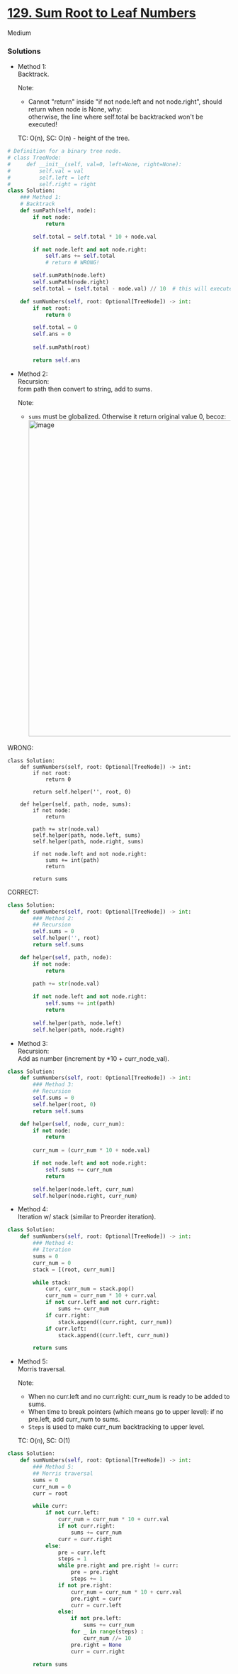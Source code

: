 # [129. Sum Root to Leaf Numbers](https://leetcode.com/problems/sum-root-to-leaf-numbers/description/?envType=study-plan-v2&envId=top-interview-150)

Medium

### Solutions

- Method 1:\
  Backtrack.

  Note:
  - Cannot "return" inside "if not node.left and not node.right", should return when node is None, why:\
    otherwise, the line where self.total be backtracked won't be executed!
    
  TC: O(n), SC: O(n) - height of the tree.
  
```python
# Definition for a binary tree node.
# class TreeNode:
#     def __init__(self, val=0, left=None, right=None):
#         self.val = val
#         self.left = left
#         self.right = right
class Solution:
    ### Method 1:
    # Backtrack
    def sumPath(self, node):
        if not node:
            return

        self.total = self.total * 10 + node.val

        if not node.left and not node.right:
            self.ans += self.total
            # return # WRONG!

        self.sumPath(node.left)
        self.sumPath(node.right)
        self.total = (self.total - node.val) // 10  # this will executed after a leave is reached.

    def sumNumbers(self, root: Optional[TreeNode]) -> int:
        if not root:
            return 0

        self.total = 0
        self.ans = 0
        
        self.sumPath(root)

        return self.ans
```

- Method 2:\
  Recursion:\
  form path then convert to string, add to sums.

  Note:
  - `sums` must be globalized. Otherwise it return original value 0, becoz:\
    <img width="712" alt="image" src="https://github.com/user-attachments/assets/138b2b64-5eaf-43d5-a96b-f326b8afe9b7" />
    
WRONG:
```
class Solution:
    def sumNumbers(self, root: Optional[TreeNode]) -> int:
        if not root:
            return 0

        return self.helper('', root, 0)

    def helper(self, path, node, sums):
        if not node:
            return
        
        path += str(node.val)
        self.helper(path, node.left, sums)
        self.helper(path, node.right, sums)

        if not node.left and not node.right:
            sums += int(path)
            return

        return sums
```

CORRECT:
```python
class Solution:
    def sumNumbers(self, root: Optional[TreeNode]) -> int:
        ### Method 2:
        ## Recursion
        self.sums = 0
        self.helper('', root)
        return self.sums

    def helper(self, path, node):
        if not node:
            return
        
        path += str(node.val)

        if not node.left and not node.right:
            self.sums += int(path)
            return
            
        self.helper(path, node.left)
        self.helper(path, node.right)
```


- Method 3:\
  Recursion:\
  Add as number (increment by *10 + curr_node_val).
```python
class Solution:
    def sumNumbers(self, root: Optional[TreeNode]) -> int:
        ### Method 3:
        ## Recursion
        self.sums = 0
        self.helper(root, 0)
        return self.sums

    def helper(self, node, curr_num):
        if not node:
            return
        
        curr_num = (curr_num * 10 + node.val)

        if not node.left and not node.right:
            self.sums += curr_num
            return

        self.helper(node.left, curr_num)
        self.helper(node.right, curr_num)
```

- Method 4:\
  Iteration w/ stack (similar to Preorder iteration).
```python
class Solution:
    def sumNumbers(self, root: Optional[TreeNode]) -> int:
        ### Method 4:
        ## Iteration
        sums = 0
        curr_num = 0
        stack = [(root, curr_num)]

        while stack:
            curr, curr_num = stack.pop()
            curr_num = curr_num * 10 + curr.val
            if not curr.left and not curr.right:
                sums += curr_num
            if curr.right:
                stack.append((curr.right, curr_num))
            if curr.left:
                stack.append((curr.left, curr_num))

        return sums
```

- Method 5:\
  Morris traversal.

  Note:
  - When no curr.left and no curr.right: curr_num is ready to be added to sums.
  - When time to break pointers (which means go to upper level): if no pre.left, add curr_num to sums.
  - `Steps` is used to make curr_num backtracking to upper level.

  TC: O(n), SC: O(1)
```python
class Solution:
    def sumNumbers(self, root: Optional[TreeNode]) -> int:
        ### Method 5:
        ## Morris traversal
        sums = 0
        curr_num = 0
        curr = root

        while curr:
            if not curr.left:
                curr_num = curr_num * 10 + curr.val
                if not curr.right:
                    sums += curr_num
                curr = curr.right
            else:
                pre = curr.left
                steps = 1
                while pre.right and pre.right != curr:
                    pre = pre.right
                    steps += 1
                if not pre.right:
                    curr_num = curr_num * 10 + curr.val
                    pre.right = curr
                    curr = curr.left
                else:
                    if not pre.left:
                        sums += curr_num
                    for _ in range(steps) :
                        curr_num //= 10
                    pre.right = None
                    curr = curr.right

        return sums
```
